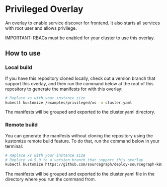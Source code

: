 # Privileged Overlay

An overlay to enable service discover for frontend. It also starts all services with root user and allows privilege.

IMPORTANT: RBACs must be enabled for your cluster to use this overlay.

## How to use

### Local build

If you have this repository cloned locally, check out a version branch that support this overlay, and then run the command below at the root of this repository to generate the manifests for with this overlay:

```sh
# Replace xs with your instance size
kubectl kustomize /examples/privileged/xs -o cluster.yaml
```

The manifests will be grouped and exported to the cluster.yaml directory.

### Remote build

You can generate the manifests without cloning the repository using the kustomize remote build feature. To do that, run the command below in your terminal:

```sh
# Replace xs with your instance size
# Replace v4.5.0 to a version branch that support this overlay
kubectl kustomize https://github.com/sourcegraph/deploy-sourcegraph-k8s/examples/privileged/xs?ref=v4.5.0 -o cluster.yaml
```

The manifests will be grouped and exported to the cluster.yaml file in the directory where you run the command from.
